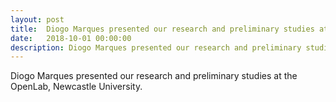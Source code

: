 ```yaml
---
layout: post
title:  Diogo Marques presented our research and preliminary studies at the OpenLab, Newcastle University.
date:   2018-10-01 00:00:00
description: Diogo Marques presented our research and preliminary studies at the OpenLab, Newcastle University.
---
```

Diogo Marques presented our research and preliminary studies at the OpenLab, Newcastle University.